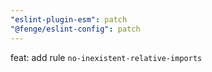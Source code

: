 ```yaml
---
"eslint-plugin-esm": patch
"@fenge/eslint-config": patch
---
```


feat: add rule `no-inexistent-relative-imports`
